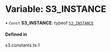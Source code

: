 # Variable: S3\_INSTANCE

• `Const` **S3\_INSTANCE**: typeof [`S3_INSTANCE`](S3_INSTANCE.md)

#### Defined in

s3.constants.ts:1
